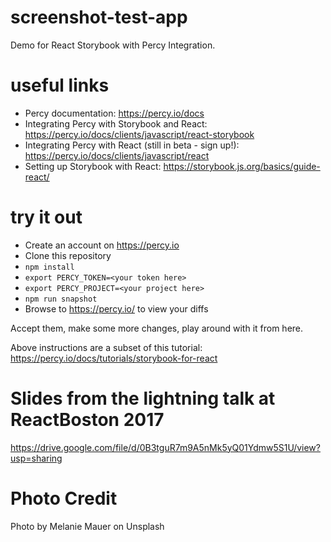 # screenshot-test-app
Demo for React Storybook with Percy Integration.

# useful links
* Percy documentation: https://percy.io/docs
* Integrating Percy with Storybook and React: https://percy.io/docs/clients/javascript/react-storybook
* Integrating Percy with React (still in beta - sign up!): https://percy.io/docs/clients/javascript/react
* Setting up Storybook with React: https://storybook.js.org/basics/guide-react/

# try it out
* Create an account on https://percy.io
* Clone this repository
* `npm install`
* `export PERCY_TOKEN=<your token here>`
* `export PERCY_PROJECT=<your project here>`
* `npm run snapshot`
* Browse to https://percy.io/<your project here> to view your diffs

Accept them, make some more changes, play around with it from here.

Above instructions are a subset of this tutorial: https://percy.io/docs/tutorials/storybook-for-react

# Slides from the lightning talk at ReactBoston 2017
https://drive.google.com/file/d/0B3tguR7m9A5nMk5yQ01Ydmw5S1U/view?usp=sharing

# Photo Credit
Photo by Melanie Mauer on Unsplash
